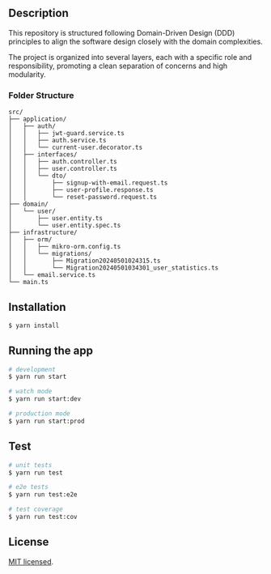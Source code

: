 ## Description

This repository is structured following Domain-Driven Design (DDD) principles to align the software design closely with
the domain complexities.

The project is organized into several layers, each with a specific role and responsibility, promoting a clean separation
of concerns and high modularity.

### Folder Structure

```
src/
├── application/
│   ├── auth/
│   │   ├── jwt-guard.service.ts
│   │   ├── auth.service.ts
│   │   └── current-user.decorator.ts
│   ├── interfaces/
│   │   ├── auth.controller.ts
│   │   ├── user.controller.ts
│   │   └── dto/
│   │       ├── signup-with-email.request.ts
│   │       ├── user-profile.response.ts
│   │       └── reset-password.request.ts
├── domain/
│   └── user/
│       ├── user.entity.ts
│       └── user.entity.spec.ts
├── infrastructure/
│   ├── orm/
│   │   ├── mikro-orm.config.ts
│   │   └── migrations/
│   │       ├── Migration20240501024315.ts
│   │       └── Migration20240501034301_user_statistics.ts
│   └── email.service.ts
└── main.ts
```

## Installation

```bash
$ yarn install
```

## Running the app

```bash
# development
$ yarn run start

# watch mode
$ yarn run start:dev

# production mode
$ yarn run start:prod
```

## Test

```bash
# unit tests
$ yarn run test

# e2e tests
$ yarn run test:e2e

# test coverage
$ yarn run test:cov
```

## License

[MIT licensed](LICENSE).
